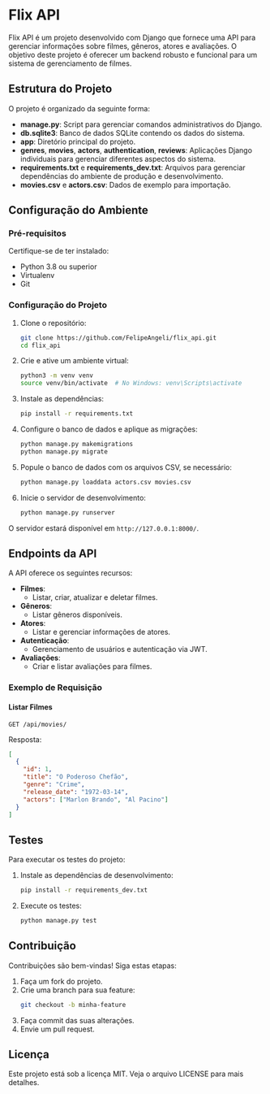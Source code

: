 
# Flix API

Flix API é um projeto desenvolvido com Django que fornece uma API para gerenciar informações sobre filmes, gêneros, atores e avaliações. O objetivo deste projeto é oferecer um backend robusto e funcional para um sistema de gerenciamento de filmes.

## Estrutura do Projeto

O projeto é organizado da seguinte forma:

- **manage.py**: Script para gerenciar comandos administrativos do Django.
- **db.sqlite3**: Banco de dados SQLite contendo os dados do sistema.
- **app**: Diretório principal do projeto.
- **genres**, **movies**, **actors**, **authentication**, **reviews**: Aplicações Django individuais para gerenciar diferentes aspectos do sistema.
- **requirements.txt** e **requirements_dev.txt**: Arquivos para gerenciar dependências do ambiente de produção e desenvolvimento.
- **movies.csv** e **actors.csv**: Dados de exemplo para importação.

## Configuração do Ambiente

### Pré-requisitos

Certifique-se de ter instalado:

- Python 3.8 ou superior
- Virtualenv
- Git

### Configuração do Projeto

1. Clone o repositório:
   ```bash
   git clone https://github.com/FelipeAngeli/flix_api.git
   cd flix_api
   ```

2. Crie e ative um ambiente virtual:
   ```bash
   python3 -m venv venv
   source venv/bin/activate  # No Windows: venv\Scripts\activate
   ```

3. Instale as dependências:
   ```bash
   pip install -r requirements.txt
   ```

4. Configure o banco de dados e aplique as migrações:
   ```bash
   python manage.py makemigrations
   python manage.py migrate
   ```

5. Popule o banco de dados com os arquivos CSV, se necessário:
   ```bash
   python manage.py loaddata actors.csv movies.csv
   ```

6. Inicie o servidor de desenvolvimento:
   ```bash
   python manage.py runserver
   ```

O servidor estará disponível em `http://127.0.0.1:8000/`.

## Endpoints da API

A API oferece os seguintes recursos:

- **Filmes**:
  - Listar, criar, atualizar e deletar filmes.
- **Gêneros**:
  - Listar gêneros disponíveis.
- **Atores**:
  - Listar e gerenciar informações de atores.
- **Autenticação**:
  - Gerenciamento de usuários e autenticação via JWT.
- **Avaliações**:
  - Criar e listar avaliações para filmes.

### Exemplo de Requisição

#### Listar Filmes

`GET /api/movies/`

Resposta:
```json
[
  {
    "id": 1,
    "title": "O Poderoso Chefão",
    "genre": "Crime",
    "release_date": "1972-03-14",
    "actors": ["Marlon Brando", "Al Pacino"]
  }
]
```

## Testes

Para executar os testes do projeto:

1. Instale as dependências de desenvolvimento:
   ```bash
   pip install -r requirements_dev.txt
   ```

2. Execute os testes:
   ```bash
   python manage.py test
   ```

## Contribuição

Contribuições são bem-vindas! Siga estas etapas:

1. Faça um fork do projeto.
2. Crie uma branch para sua feature:
   ```bash
   git checkout -b minha-feature
   ```
3. Faça commit das suas alterações.
4. Envie um pull request.

## Licença

Este projeto está sob a licença MIT. Veja o arquivo LICENSE para mais detalhes.
